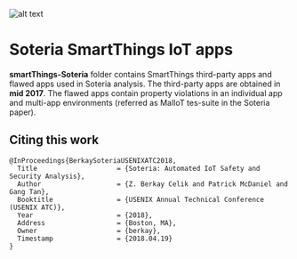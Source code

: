 

![alt text](http://i68.tinypic.com/25ut821.jpg)

# Soteria SmartThings IoT apps

**smartThings-Soteria** folder contains SmartThings third-party apps and flawed apps used in Soteria analysis. The third-party apps are obtained in **mid 2017**.  The flawed apps contain property violations in an individual app and multi-app environments (referred as MalIoT tes-suite in the Soteria paper).  

## Citing this work

``` 
@InProceedings{BerkaySoteriaUSENIXATC2018,
  Title                    = {Soteria: Automated IoT Safety and Security Analysis},
  Author                   = {Z. Berkay Celik and Patrick McDaniel and Gang Tan},
  Booktitle                = {USENIX Annual Technical Conference (USENIX ATC)},
  Year                     = {2018},
  Address                  = {Boston, MA},
  Owner                    = {berkay},
  Timestamp                = {2018.04.19}
}
```

